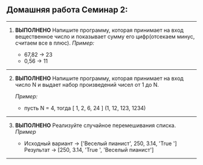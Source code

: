 ## Домашняя работа Семинар 2:
---
1. **ВЫПОЛНЕНО** Напишите программу, которая принимает на вход вещественное число и показывает сумму его цифр(отсекаем минус, считаем все в плюс).
    *Пример:*

    * 67,82 -> 23
    * 0,56 -> 11
---
2. **ВЫПОЛНЕНО** Напишите программу, которая принимает на вход число N и выдает набор произведений чисел от 1 до N.

    *Пример:*

    * пусть N = 4, тогда [ 1, 2, 6, 24 ] (1, 12, 123, 1234)
---
3. **ВЫПОЛНЕНО** Реализуйте случайное перемешивания списка.
    *Пример*

    * Исходный вариант -> ['Веселый пианист', 250, 3.14, 'True '] Результат -> [250, 3.14, 'True ', 'Веселый пианист']
---